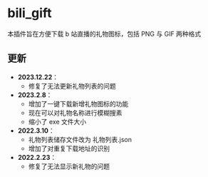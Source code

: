 # bili_gift

本插件旨在方便下载 b 站直播的礼物图标，包括 PNG 与 GIF 两种格式

## 更新

-   **2023.12.22**：
    -   修复了无法更新礼物列表的问题
-   **2023.2.8**：
    -   增加了一键下载新增礼物图标的功能
    -   现在可以对礼物名称进行模糊搜素
    -   缩小了 exe 文件大小
-   **2022.3.10**：
    -   礼物列表储存文件改为 礼物列表.json
    -   增加了对重复下载地址的识别
-   **2022.2.23**：
    -   修复了无法显示新礼物的问题
